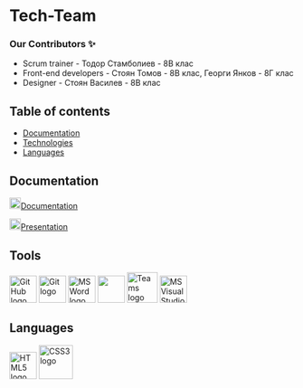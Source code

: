 # Tech-Team

### Our Contributors ✨
<ul>
  <li>Scrum trainer - Тодор Стамболиев - 8В клас</li>
  <li>Front-end developers - Стоян Томов - 8В клас, Георги Янков - 8Г клас</li>
  <li>Designer - Стоян Василев - 8В клас</li>
</ul>

## Table of contents
  - [Documentation](#docs)
  - [Technologies](#technologies)
  - [Languages](#languages)

## Documentation <a name="docs"></a>
<img src="https://img.icons8.com/fluency/48/000000/microsoft-word-2019.png" alt="MS Word logo" width=20px />[Documentation](https://github.com/TPStamboliev/Tech-Team/raw/main/Documentation/TechTeam.docx)

<img src="https://img.icons8.com/fluency/48/000000/microsoft-powerpoint-2019.png" alt="MS PowerPoint logo" width=20px >[Presentation](https://github.com/TPStamboliev/Tech-Team/raw/main/Documentation/TechTeam.pptx)

## Tools  <a name="technologies"></a>
<p align="left">
<img src="https://cdn.worldvectorlogo.com/logos/github-icon-2.svg" alt="GitHub logo" width=48px>
<img src="https://avatars.githubusercontent.com/u/18133?s=200&v=" alt="Git logo" width=48px>
<img src="https://img.icons8.com/fluency/48/000000/microsoft-word-2019.png" alt="MS Word logo" width=48px />
<img src="https://img.icons8.com/fluency/48/000000/microsoft-powerpoint-2019.png" width=48/>
<img src="https://admin.kuleuven.be/icts/services/teams/images/Teamslogo/image" alt="Teams logo" width=54px>
<img src="https://upload.wikimedia.org/wikipedia/commons/2/2d/Visual_Studio_Code_1.18_icon.svg" alt="MS VisualStudioCode logo" width=48px>
</p> 

## Languages <a name="languages"></a>
<p align="left"> 
<img src="https://logos-download.com/wp-content/uploads/2017/07/HTML5_badge.png" alt="HTML5 logo" width="48px">
    <img src="https://cdn.freebiesupply.com/logos/large/2x/css3-logo-png-transparent.png" alt="CSS3 logo" width="60px">
</p>
